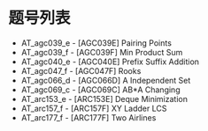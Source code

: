 # 题号列表

- AT_agc039_e - [AGC039E] Pairing Points
- AT_agc039_f - [AGC039F] Min Product Sum
- AT_agc040_e - [AGC040E] Prefix Suffix Addition
- AT_agc047_f - [AGC047F] Rooks
- AT_agc066_d - [AGC066D] A Independent Set
- AT_agc069_c - [AGC069C] AB*A Changing
- AT_arc153_e - [ARC153E] Deque Minimization
- AT_arc157_f - [ARC157F] XY Ladder LCS
- AT_arc177_f - [ARC177F] Two Airlines
